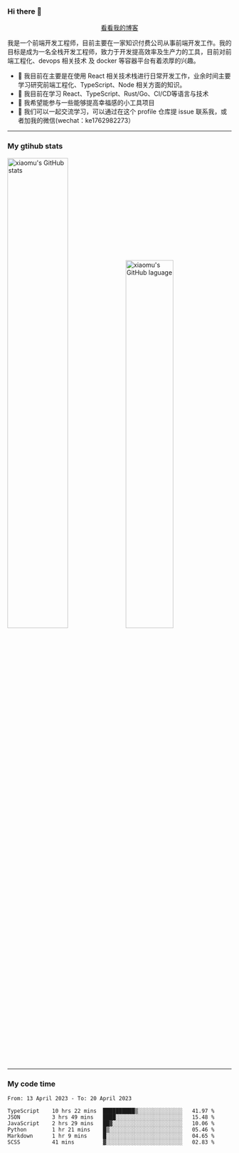 ### Hi there 👋

<p align="center">
  <a href="https://blog.realjacket.site/">看看我的博客</a>
</p>

我是一个前端开发工程师，目前主要在一家知识付费公司从事前端开发工作。我的目标是成为一名全栈开发工程师，致力于开发提高效率及生产力的工具，目前对前端工程化、devops 相关技术 及 docker 等容器平台有着浓厚的兴趣。

- 🔭 我目前在主要是在使用 React 相关技术栈进行日常开发工作，业余时间主要学习研究前端工程化、TypeScript、Node 相关方面的知识。
- 🌱 我目前在学习 React、TypeScript、Rust/Go、CI/CD等语言与技术
- 👯 我希望能参与一些能够提高幸福感的小工具项目
- 💬 我们可以一起交流学习，可以通过在这个 profile 仓库提 issue 联系我，或者加我的微信(wechat：ke1762982273）

***

### My gtihub stats

<a><img src="https://github-readme-stats-git-masterrstaa-rickstaa.vercel.app/api?username=real-jacket&&show_icons=true" title="xiaomu's GitHub stats" alt="xiaomu's GitHub stats" style="width:52%;"/></a>
<a><img src="https://github-readme-stats-git-masterrstaa-rickstaa.vercel.app/api/top-langs/?username=real-jacket&layout=compact" title="xiaomu's GitHub laguage" alt="xiaomu's GitHub laguage" style="width:46%;"/><a/>

***

### My code time

<!--START_SECTION:waka-->

```text
From: 13 April 2023 - To: 20 April 2023

TypeScript    10 hrs 22 mins  ██████████▒░░░░░░░░░░░░░░   41.97 %
JSON          3 hrs 49 mins   ████░░░░░░░░░░░░░░░░░░░░░   15.48 %
JavaScript    2 hrs 29 mins   ██▓░░░░░░░░░░░░░░░░░░░░░░   10.06 %
Python        1 hr 21 mins    █▒░░░░░░░░░░░░░░░░░░░░░░░   05.46 %
Markdown      1 hr 9 mins     █░░░░░░░░░░░░░░░░░░░░░░░░   04.65 %
SCSS          41 mins         ▓░░░░░░░░░░░░░░░░░░░░░░░░   02.83 %
```

<!--END_SECTION:waka-->
